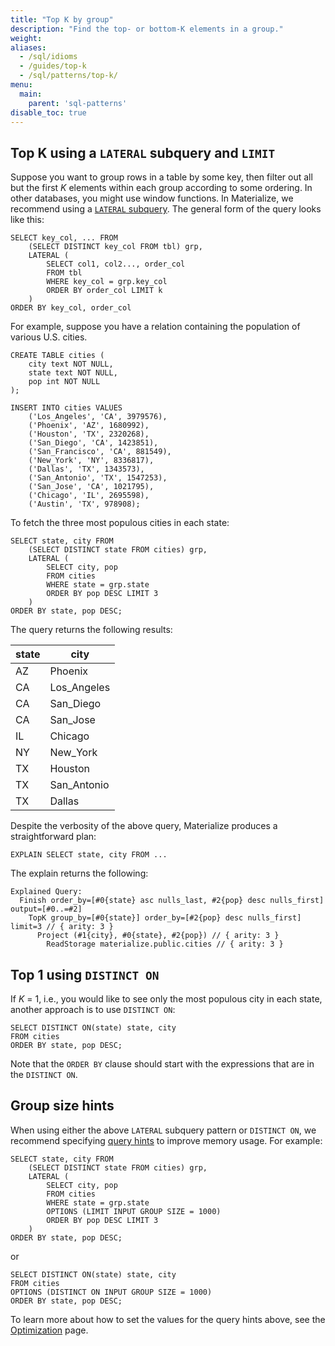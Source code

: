 ```yaml
---
title: "Top K by group"
description: "Find the top- or bottom-K elements in a group."
weight:
aliases:
  - /sql/idioms
  - /guides/top-k
  - /sql/patterns/top-k/
menu:
  main:
    parent: 'sql-patterns'
disable_toc: true
---
```


## Top K using a `LATERAL` subquery and `LIMIT`

Suppose you want to group rows in a table by some key, then filter out all but
the first _K_ elements within each group according to some ordering. In other
databases, you might use window functions. In Materialize, we recommend using a
[`LATERAL` subquery](/transform-data/join/#lateral-subqueries). The general form of the
query looks like this:

```mzsql
SELECT key_col, ... FROM
    (SELECT DISTINCT key_col FROM tbl) grp,
    LATERAL (
        SELECT col1, col2..., order_col
        FROM tbl
        WHERE key_col = grp.key_col
        ORDER BY order_col LIMIT k
    )
ORDER BY key_col, order_col
```

For example, suppose you have a relation containing the population of various
U.S. cities.

```mzsql
CREATE TABLE cities (
    city text NOT NULL,
    state text NOT NULL,
    pop int NOT NULL
);

INSERT INTO cities VALUES
    ('Los_Angeles', 'CA', 3979576),
    ('Phoenix', 'AZ', 1680992),
    ('Houston', 'TX', 2320268),
    ('San_Diego', 'CA', 1423851),
    ('San_Francisco', 'CA', 881549),
    ('New_York', 'NY', 8336817),
    ('Dallas', 'TX', 1343573),
    ('San_Antonio', 'TX', 1547253),
    ('San_Jose', 'CA', 1021795),
    ('Chicago', 'IL', 2695598),
    ('Austin', 'TX', 978908);
```

To fetch the three most populous cities in each state:

```mzsql
SELECT state, city FROM
    (SELECT DISTINCT state FROM cities) grp,
    LATERAL (
        SELECT city, pop
        FROM cities
        WHERE state = grp.state
        ORDER BY pop DESC LIMIT 3
    )
ORDER BY state, pop DESC;
```

The query returns the following results:

| state | city        |
| ----- | ----------- |
| AZ    | Phoenix     |
| CA    | Los_Angeles |
| CA    | San_Diego   |
| CA    | San_Jose    |
| IL    | Chicago     |
| NY    | New_York    |
| TX    | Houston     |
| TX    | San_Antonio |
| TX    | Dallas      |

Despite the verbosity of the above query, Materialize produces a straightforward
plan:

```mzsql
EXPLAIN SELECT state, city FROM ...
```

The explain returns the following:

```nofmt
Explained Query:
  Finish order_by=[#0{state} asc nulls_last, #2{pop} desc nulls_first] output=[#0..=#2]
    TopK group_by=[#0{state}] order_by=[#2{pop} desc nulls_first] limit=3 // { arity: 3 }
      Project (#1{city}, #0{state}, #2{pop}) // { arity: 3 }
        ReadStorage materialize.public.cities // { arity: 3 }
```

## Top 1 using `DISTINCT ON`

If _K_ = 1, i.e., you would like to see only the most populous city in each state, another approach is to use `DISTINCT ON`:

```mzsql
SELECT DISTINCT ON(state) state, city
FROM cities
ORDER BY state, pop DESC;
```
Note that the `ORDER BY` clause should start with the expressions that are in the `DISTINCT ON`.

## Group size hints

When using either the above `LATERAL` subquery pattern or `DISTINCT ON`, we recommend
specifying [query hints](/sql/select/#query-hints) to improve memory usage. For example:

```mzsql
SELECT state, city FROM
    (SELECT DISTINCT state FROM cities) grp,
    LATERAL (
        SELECT city, pop
        FROM cities
        WHERE state = grp.state
        OPTIONS (LIMIT INPUT GROUP SIZE = 1000)
        ORDER BY pop DESC LIMIT 3
    )
ORDER BY state, pop DESC;
```

or

```mzsql
SELECT DISTINCT ON(state) state, city
FROM cities
OPTIONS (DISTINCT ON INPUT GROUP SIZE = 1000)
ORDER BY state, pop DESC;
```

To learn more about how to set the values for the query hints above, see the [Optimization](/transform-data/optimization/#query-hints) page.
